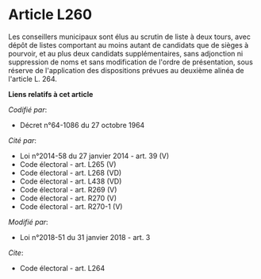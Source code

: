 # Article L260

Les conseillers municipaux sont élus au scrutin de liste à deux tours, avec dépôt de listes comportant au moins autant de
candidats que de sièges à pourvoir, et au plus deux candidats supplémentaires, sans adjonction ni suppression de noms et sans
modification de l'ordre de présentation, sous réserve de l'application des dispositions prévues au deuxième alinéa de
l'article L. 264.

**Liens relatifs à cet article**

_Codifié par_:

  - Décret n°64-1086 du 27 octobre 1964

_Cité par_:

  - Loi n°2014-58 du 27 janvier 2014 - art. 39 (V)
  - Code électoral - art. L265 (V)
  - Code électoral - art. L268 (VD)
  - Code électoral - art. L438 (VD)
  - Code électoral - art. R269 (V)
  - Code électoral - art. R270 (V)
  - Code électoral - art. R270-1 (V)

_Modifié par_:

  - Loi n°2018-51 du 31 janvier 2018 - art. 3

_Cite_:

  - Code électoral - art. L264
